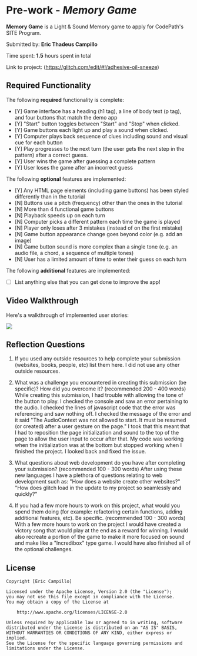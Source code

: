 # Pre-work - *Memory Game*

**Memory Game** is a Light & Sound Memory game to apply for CodePath's SITE Program. 

Submitted by: **Eric Thadeus Campillo**

Time spent: **1.5** hours spent in total

Link to project: (https://glitch.com/edit/#!/adhesive-oil-sneeze)

## Required Functionality

The following **required** functionality is complete:

* [Y] Game interface has a heading (h1 tag), a line of body text (p tag), and four buttons that match the demo app
* [Y] "Start" button toggles between "Start" and "Stop" when clicked. 
* [Y] Game buttons each light up and play a sound when clicked. 
* [Y] Computer plays back sequence of clues including sound and visual cue for each button
* [Y] Play progresses to the next turn (the user gets the next step in the pattern) after a correct guess. 
* [Y] User wins the game after guessing a complete pattern
* [Y] User loses the game after an incorrect guess

The following **optional** features are implemented:

* [Y] Any HTML page elements (including game buttons) has been styled differently than in the tutorial
* [N] Buttons use a pitch (frequency) other than the ones in the tutorial
* [N] More than 4 functional game buttons
* [N] Playback speeds up on each turn
* [N] Computer picks a different pattern each time the game is played
* [N] Player only loses after 3 mistakes (instead of on the first mistake)
* [N] Game button appearance change goes beyond color (e.g. add an image)
* [N] Game button sound is more complex than a single tone (e.g. an audio file, a chord, a sequence of multiple tones)
* [N] User has a limited amount of time to enter their guess on each turn

The following **additional** features are implemented:

- [ ] List anything else that you can get done to improve the app!

## Video Walkthrough

Here's a walkthrough of implemented user stories:

![](https://i.imgur.com/QZbnbrX.gif)



## Reflection Questions
1. If you used any outside resources to help complete your submission (websites, books, people, etc) list them here. 
I did not use any other outside resources.

2. What was a challenge you encountered in creating this submission (be specific)? How did you overcome it? (recommended 200 - 400 words) 
While creating this submission, I had trouble with allowing the tone of the button to play. I checked the console and saw an error pertaining to the audio. I checked the lines of javascript code that the error was
referencing and saw nothing off. I checked the message of the error and it said "The AudioContext was not allowed to start. It must be resumed (or created) after a user gesture on the page." I took that this meant that
I had to reposition the page initialization and sound to the top of the page to allow the user input to occur after that. My code was working when the initialization was at the bottom but stopped working when I finished the project.
I looked back and fixed the issue.

3. What questions about web development do you have after completing your submission? (recommended 100 - 300 words) 
After using these new languages I have a plethora of questions relating to web development such as: "How does a website create other websites?" "How does glitch load in the update to my project so seamlessly and quickly?"

4. If you had a few more hours to work on this project, what would you spend them doing (for example: refactoring certain functions, adding additional features, etc). Be specific. (recommended 100 - 300 words) 
With a few more hours to work on the project I would have created a victory song that would play at the end as a reward for winning. I would also recreate a portion of the game to make it more focused on sound and make like a "Incredibox" type game. I would have
also finished all of the optional challenges.



## License

    Copyright [Eric Campillo]

    Licensed under the Apache License, Version 2.0 (the "License");
    you may not use this file except in compliance with the License.
    You may obtain a copy of the License at

        http://www.apache.org/licenses/LICENSE-2.0

    Unless required by applicable law or agreed to in writing, software
    distributed under the License is distributed on an "AS IS" BASIS,
    WITHOUT WARRANTIES OR CONDITIONS OF ANY KIND, either express or implied.
    See the License for the specific language governing permissions and
    limitations under the License.